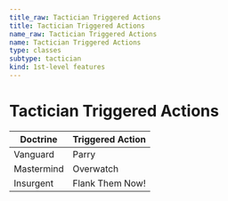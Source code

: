 ```yaml
---
title_raw: Tactician Triggered Actions
title: Tactician Triggered Actions
name_raw: Tactician Triggered Actions
name: Tactician Triggered Actions
type: classes
subtype: tactician
kind: 1st-level features
---
```


# Tactician Triggered Actions

| Doctrine   | Triggered Action |
| ---------- | ---------------- |
| Vanguard   | Parry            |
| Mastermind | Overwatch        |
| Insurgent  | Flank Them Now!  |
